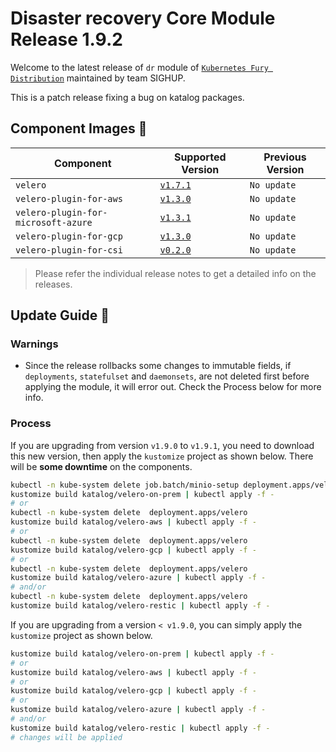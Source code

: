 # Disaster recovery Core Module Release 1.9.2

Welcome to the latest release of `dr` module of [`Kubernetes Fury
Distribution`](https://github.com/sighupio/fury-distribution) maintained by team
SIGHUP.

This is a patch release fixing a bug on katalog packages.

## Component Images 🚢

| Component                           | Supported Version                                                                                 | Previous Version |
|-------------------------------------|---------------------------------------------------------------------------------------------------|------------------|
| `velero`                            | [`v1.7.1`](https://github.com/vmware-tanzu/velero/releases/tag/v1.7.1)                            | `No update`      |
| `velero-plugin-for-aws`             | [`v1.3.0`](https://github.com/vmware-tanzu/velero-plugin-for-aws/releases/tag/v1.3.0)             | `No update`      |
| `velero-plugin-for-microsoft-azure` | [`v1.3.1`](https://github.com/vmware-tanzu/velero-plugin-for-microsoft-azure/releases/tag/v1.3.1) | `No update`      |
| `velero-plugin-for-gcp`             | [`v1.3.0`](https://github.com/vmware-tanzu/velero-plugin-for-gcp/releases/tag/v1.3.0)             | `No update`      |
| `velero-plugin-for-csi`             | [`v0.2.0`](https://github.com/vmware-tanzu/velero-plugin-for-csi/releases/tag/v0.2.0)             | `No update`      |

> Please refer the individual release notes to get a detailed info on the
> releases.


## Update Guide 🦮

### Warnings

- Since the release rollbacks some changes to immutable fields, if `deployments`, `statefulset` and `daemonsets`, are not deleted first before applying the module, it will error out. Check the Process below for more info.

### Process

If you are upgrading from version `v1.9.0` to `v1.9.1`, you need to download this new version, then apply the `kustomize` project as shown below.
There will be **some downtime** on the components.

```bash
kubectl -n kube-system delete job.batch/minio-setup deployment.apps/velero statefulset.apps/minio
kustomize build katalog/velero-on-prem | kubectl apply -f -
# or
kubectl -n kube-system delete  deployment.apps/velero
kustomize build katalog/velero-aws | kubectl apply -f -
# or
kubectl -n kube-system delete  deployment.apps/velero
kustomize build katalog/velero-gcp | kubectl apply -f -
# or
kubectl -n kube-system delete  deployment.apps/velero
kustomize build katalog/velero-azure | kubectl apply -f -
# and/or
kubectl -n kube-system delete  deployment.apps/velero
kustomize build katalog/velero-restic | kubectl apply -f -
```

If you are upgrading from a version `< v1.9.0`, you can simply apply the `kustomize` project as shown below.

```bash
kustomize build katalog/velero-on-prem | kubectl apply -f -
# or
kustomize build katalog/velero-aws | kubectl apply -f -
# or
kustomize build katalog/velero-gcp | kubectl apply -f -
# or
kustomize build katalog/velero-azure | kubectl apply -f -
# and/or
kustomize build katalog/velero-restic | kubectl apply -f -
# changes will be applied
```


